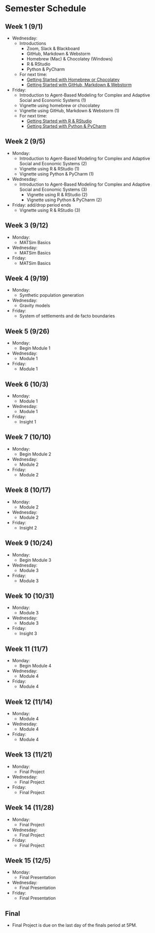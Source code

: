 # Semester Schedule

## Week 1 (9/1)
- Wednesday:
	- Introductions 
	  	- Zoom, Slack & Blackboard
	  	- GitHub, Markdown & Webstorm
	  	- Homebrew (Mac) & Chocolatey (Windows)
	  	- R & RStudio
	  	- Python & PyCharm 
	- For next time:
	  	- [Getting Started with Homebrew or Chocolatey](https://tyler-frazier.github.io/dsbook/manager.html)
		- [Getting Started with GitHub, Markdown & Webstorm](https://tyler-frazier.github.io/dsbook/gitstart.html)
- Friday:
	- Introduction to Agent-Based Modeling for Complex and Adaptive Social and Economic Systems (1)
	- Vignette using homebrew or chocolatey
  	- Vignette using GitHub, Markdown & Webstorm (1)
	- For next time:
		- [Getting Started with R & RStudio](https://tyler-frazier.github.io/dsbook/rstart.html)
		- [Getting Started with Python & PyCharm](https://tyler-frazier.github.io/dsbook/pystart.html)

## Week 2 (9/5)
- Monday:
	- Introduction to Agent-Based Modeling for Complex and Adaptive Social and Economic Systems (2)
	- Vignette using R & RStudio (1)
	- Vignette using Python & PyCharm (1)
- Wednesday:
  - Introduction to Agent-Based Modeling for Complex and Adaptive Social and Economic Systems (3)
  	- Vignette using R & RStudio (2)
	- Vignette using Python & PyCharm (2)
- Friday: add/drop period ends
  	- Vignette using R & RStudio (3)

## Week 3 (9/12)
- Monday:
	- MATSim Basics
- Wednesday:
	- MATSim Basics
- Friday:
	- MATSim Basics

## Week 4 (9/19) 
- Monday:
	- Synthetic population generation
- Wednesday:
	- Gravity models
- Friday:
	- System of settlements and de facto boundaries


## Week 5 (9/26)
- Monday:
	- Begin Module 1
- Wednesday:
	- Module 1
- Friday:
	- Module 1

## Week 6 (10/3)
- Monday:
	- Module 1
- Wednesday:
	- Module 1
- Friday:
	- Insight 1

## Week 7 (10/10)
- Monday:
	- Begin Module 2
- Wednesday:
	- Module 2
- Friday:
	- Module 2
	
## Week 8 (10/17)
- Monday:
	- Module 2
- Wednesday:
	- Module 2
- Friday:
	- Insight 2

## Week 9 (10/24)
- Monday:
	- Begin Module 3
- Wednesday:
	- Module 3
- Friday:
	- Module 3
	
## Week 10 (10/31)
- Monday:
	- Module 3
- Wednesday:
	- Module 3
- Friday:
	- Insight 3

## Week 11 (11/7)
- Monday:
	- Begin Module 4
- Wednesday:
	- Module 4
- Friday:
	- Module 4

## Week 12 (11/14)
- Monday:
	- Module 4
- Wednesday:
	- Module 4
- Friday:
	- Module 4

## Week 13 (11/21)
- Monday: 
	- Final Project
- Wednesday:
	- Final Project
- Friday: 
	- Final Project
	
## Week 14 (11/28)
- Monday:
	- Final Project
- Wednesday:
	- Final Project
- Friday:
	- Final Project
	
## Week 15 (12/5)
- Monday:
	- Final Presentation
- Wednesday:
	- Final Presentation
- Friday:
	- Final Presentation
	
## Final
- Final Project is due on the last day of the finals period at 5PM.
